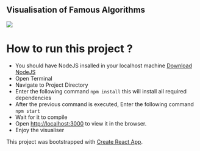 ## Visualisation of Famous Algorithms

<img src="https://i.ibb.co/hYnMm1T/Screenshot-2021-06-07-221752.png" />

# How to run this project ?

-   You should have NodeJS insalled in your localhost machine [Download NodeJS](https://nodejs.org/en/)
-   Open Terminal
-   Navigate to Project Directory
-   Enter the following command `npm install` this will install all required dependencies
-   After the previous command is executed, Enter the following command `npm start`
-   Wait for it to compile
-   Open [http://localhost:3000](http://localhost:3000) to view it in the browser.
-   Enjoy the visualiser

This project was bootstrapped with [Create React App](https://github.com/facebook/create-react-app).
